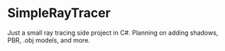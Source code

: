 # SimpleRayTracer
Just a small ray tracing side project in C#.  Planning on adding shadows, PBR, .obj models, and more.
